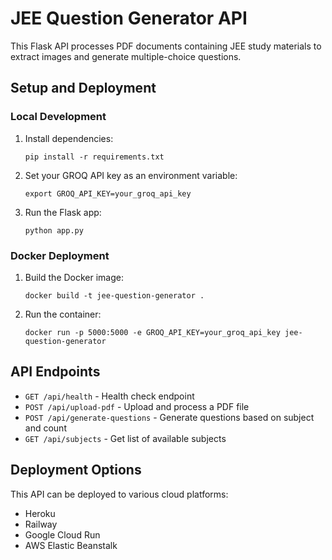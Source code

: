 
# JEE Question Generator API

This Flask API processes PDF documents containing JEE study materials to extract images and generate
multiple-choice questions.

## Setup and Deployment

### Local Development

1. Install dependencies:
   ```
   pip install -r requirements.txt
   ```

2. Set your GROQ API key as an environment variable:
   ```
   export GROQ_API_KEY=your_groq_api_key
   ```

3. Run the Flask app:
   ```
   python app.py
   ```

### Docker Deployment

1. Build the Docker image:
   ```
   docker build -t jee-question-generator .
   ```

2. Run the container:
   ```
   docker run -p 5000:5000 -e GROQ_API_KEY=your_groq_api_key jee-question-generator
   ```

## API Endpoints

- `GET /api/health` - Health check endpoint
- `POST /api/upload-pdf` - Upload and process a PDF file
- `POST /api/generate-questions` - Generate questions based on subject and count
- `GET /api/subjects` - Get list of available subjects

## Deployment Options

This API can be deployed to various cloud platforms:

- Heroku
- Railway
- Google Cloud Run
- AWS Elastic Beanstalk

